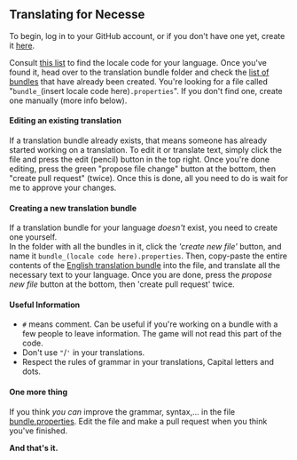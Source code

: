 ## Translating for Necesse

To begin, log in to your GitHub account, or if you don't have one yet, create it [here](https://github.com/).

Consult [this list](https://www.science.co.il/language/Locale-codes.php) to find the locale code for your language. Once you've found it, 
head over to the translation bundle folder and check the [list of bundles](https://github.com/VizardAlpha/Songs-of-Spirit-Translation/tree/main/Core/Bundles) that have already been created. 
You're looking for a file called "`bundle_`(insert locale code here)`.properties`". If you don't find one, create one manually (more info below).

#### Editing an existing translation

If a translation bundle already exists, that means someone has already started working on a translation. To edit it or translate text, simply click the file and press the edit (pencil) button in the top right. Once you're done editing, press the green "propose file change" button at the bottom, then "create pull request" (twice).
Once this is done, all you need to do is wait for me to approve your changes.

#### Creating a new translation bundle

If a translation bundle for your language *doesn't* exist, you need to create one yourself.  
In the folder with all the bundles in it, click the *'create new file'* button, and name it `bundle_(locale code here).properties`. 
Then, copy-paste the entire contents of the [English translation bundle](https://raw.githubusercontent.com/VizardAlpha/Songs-of-Spirit-Translation/main/Core/Bundles/bundle.properties) into the file, and translate all the necessary text to your language.
Once you are done, press the *propose new file* button at the bottom, then 'create pull request' twice.  

#### Useful Information

- `#` means comment. Can be useful if you're working on a bundle with a few people to leave information. The game will not read this part of the code.
- Don't use `"`/`'` in your translations.
- Respect the rules of grammar in your translations, Capital letters and dots.

#### One more thing
If you think *you can* improve the grammar, syntax,... in the file [bundle.properties](https://github.com/VizardAlpha/Songs-of-Spirit-Translation/blob/main/Core/Bundles/bundle.properties). Edit the file and make a pull request when you think you've finished.


**And that's it.**